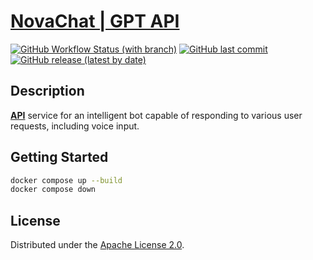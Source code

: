 # [NovaChat | GPT API](https://documenter.getpostman.com)

[![GitHub Workflow Status (with branch)](https://img.shields.io/github/actions/workflow/status/mikita-workspace/chat-gpt-api/ci.yml?branch=main&style=for-the-badge)](https://github.com/mikita-workspace/chat-gpt-api/actions)
[![GitHub last commit](https://img.shields.io/github/last-commit/mikita-workspace/chat-gpt-api?style=for-the-badge)](https://github.com/mikita-workspace/chat-gpt-api/commits/main)
[![GitHub release (latest by date)](https://img.shields.io/github/v/release/mikita-workspace/chat-gpt-api?style=for-the-badge)](https://github.com/mikita-kandratsyeu/chat-gpt-api/releases)
## Description
[**API**](https://documenter.getpostman.com) service for an intelligent bot capable of responding to various user requests, including voice input.
## Getting Started
```bash
docker compose up --build
docker compose down
```
## License
Distributed under the [Apache License 2.0](LICENSE).
